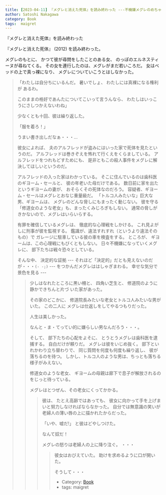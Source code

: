 ```yaml
---
title: [2023-04-11] 『メグレと消えた死体』を読み終わった ---不機嫌メグレのめちゃめちゃな捜査；こんな警察にだけはつかまらないようにしなくては・・・
author: Satoshi Nakagawa
category: Book
tags:  maigret
---
```


『メグレと消えた死体』を読み終わった

『メグレと消えた死体』
(2012)
を読み終わった。

 メグレのもとに、
かつて彼が尋問をしたことのある女、
のっぽのエルネスティーヌが尋ねてくる。
その女を連行したのは、メグレがまだ若いころだ。
女はベッドの上で真っ裸になり、
メグレについていこうとはしなかった。

<BLOCKQUOTE>

 「わたしは自分ちにいるんだ。
暑いでしょ、
わたしには真裸になる権利が
あるわ。

 このままの格好であんたについてこいって言うんなら、
わたしはいっこうにさしつかえないわね」

  少なくとも十回、彼は繰り返した。

 「服を着ろ！」

</BLOCKQOUTE>

 うまい書き出しだなぁ・・・…

 彼女によれば、
夫のアルフレッドが盗みにはいった家で死体を見たというのだ。
アルフレッドは巻きぞえを怖れて行くえをくらましている。
アルフレッドをつれもどすためにも、
是非ともこの殺人事件をメグレに解決してほしいというのだ。

 アルフレッドの入った家はわかっている。
そこに住んでいるのは歯科医のギヨーム・セールと、
彼の年老いた母だけである。
数日前に家を出たというギヨームの妻が、
おそらくその死体なのだろう。
容疑者、ギヨーム・セールはメグレとおなじ重量級だ。
「トルコ人みたいな」巨大な男、ギヨームは、
メグレのどんな脅しにもまったく動じない。
彼を守る「修道女のような老女」も、まったくみじろぎもしない。
通常の脅しがきかないので、メグレはいらいらする。

 有罪を確信しているメグレは、
徹底的な心理戦をしかける。
これ見よがしに刑事が彼を監視する。
鑑識が、違法すれすれ（というより違法そのもの）で
ガレージに駐車している彼の車を検査をする。
ところが、
ギヨームは、この心理戦にもびくともしない。
日々不機嫌になっていくメグレに、
部下たちは戦々恐々としている。

 そんな中、
決定的な証拠
--- それほど「決定的」だとも見えないのだが・・・`(- -;)` ---
をつかんだメグレははしゃぎまわる。
幸せな気分で景色を見る ---

<BLOCKQUOTE>

 少しはなれたところに黒い柵と、
四角い芝生と、
修道院のように静かできちんと片づ
いた家があった。

 その家のどこかに、
修道院長みたいな老女とトルコ人みたいな男がいた。
この二人に
メグレは仕返しをしてやるつもりだった。

 人生は美しかった。

</BLOCKQOUTE>

 なんと・ま・てってい的に嫌らしい男なんだろう・・・。

 そして、
部下たちの心配をよそに、
とうとうメグレは歯科医を逮捕する。
自白だけが頼りだ。
メグレは彼をいじめ抜く。
部下といれかわり立ち替わりで、
同じ質問を何度も何度も繰り返し、
彼が落ちるのを待つ。
しかし、トルコ人のような男は、ちっとも落ちる様子がみえない。

 修道女のような老女、
ギヨームの母親は廊下で息子が解放されるのをじっと待っている。

 メグレはとつぜん、その老女にくってかかる。

<BLOCKQUOTE>

 彼は、
たとえ高齢ではあっても、
彼女に向かって手を上げまいと努力しなければならなかった。
自分では無意識の笑いが老婦人の薄い唇の上に描かれたからだった。

 「いや、嘘だ!」
と彼はどやしつけた。

</BLOCKQOUTE>

 なんて奴だ！

 メグレの怒りは老婦人の上に降り注ぐ。
・・・

<BLOCKQUOTE>

彼女はおびえていた。
助けを求めるように口が開いた。

</BLOCKQOUTE>

 そうして・・・

- Category: [Book](https://merapano.github.io/categories.html#Book)
- tags:  maigret
